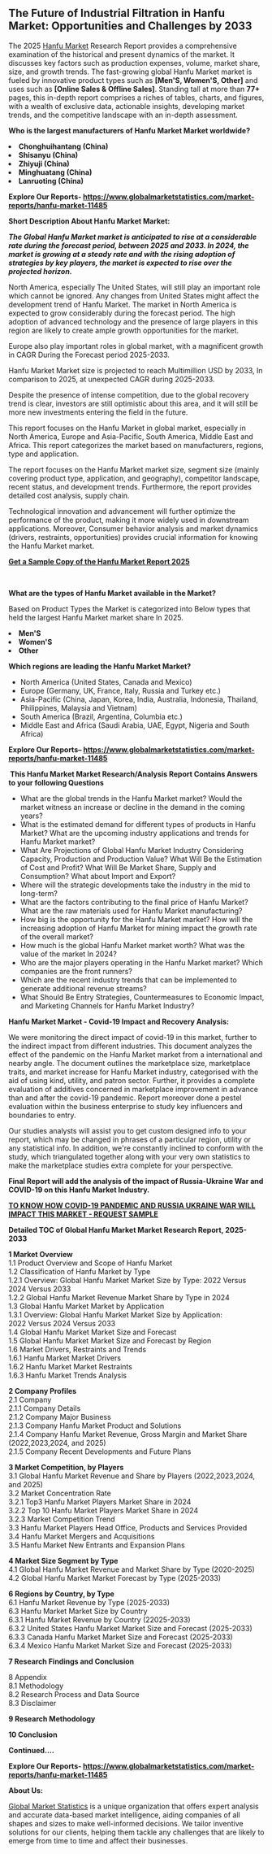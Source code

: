 <h2><strong>The Future of Industrial Filtration in Hanfu Market: Opportunities and Challenges by 2033</strong></h2><p>The 2025 <a href="https://www.globalmarketstatistics.com/market-reports/hanfu-market-11485">Hanfu Market</a> Research Report provides a comprehensive examination of the historical and present dynamics of the market. It discusses key factors such as production expenses, volume, market share, size, and growth trends. The fast-growing global Hanfu Market market is fueled by innovative product types such as <strong>[Men'S, Women'S, Other]</strong> and uses such as <strong>[Online Sales & Offline Sales]</strong>. Standing tall at more than <strong>77+</strong> pages, this in-depth report comprises a riches of tables, charts, and figures, with a wealth of exclusive data, actionable insights, developing market trends, and the competitive landscape with an in-depth assessment.</p><p><strong>Who is the largest manufacturers of Hanfu Market Market worldwide?</strong></p><p><strong><li>Chonghuihantang (China)<li>Shisanyu (China)<li>Zhiyuji (China)<li>Minghuatang (China)<li>Lanruoting (China)</strong></p><p><strong>Explore Our Reports-&nbsp;<a href="https://wordhtml.com/">https://www.globalmarketstatistics.com/market-reports/hanfu-market-11485</a></strong></p><p><strong>Short Description About Hanfu Market Market:</strong></p><p><strong><em>The Global Hanfu Market market is anticipated to rise at a considerable rate during the forecast period, between 2025 and 2033. In 2024, the market is growing at a steady rate and with the rising adoption of strategies by key players, the market is expected to rise over the projected horizon.</em></strong></p><p>North America, especially The United States, will still play an important role which cannot be ignored. Any changes from United States might affect the development trend of Hanfu Market. The market in North America is expected to grow considerably during the forecast period. The high adoption of advanced technology and the presence of large players in this region are likely to create ample growth opportunities for the market.</p><p>Europe also play important roles in global market, with a magnificent growth in CAGR During the Forecast period 2025-2033.</p><p>Hanfu Market Market size is projected to reach Multimillion USD by 2033, In comparison to 2025, at unexpected CAGR during 2025-2033.</p><p>Despite the presence of intense competition, due to the global recovery trend is clear, investors are still optimistic about this area, and it will still be more new investments entering the field in the future.</p><p>This report focuses on the Hanfu Market in global market, especially in North America, Europe and Asia-Pacific, South America, Middle East and Africa. This report categorizes the market based on manufacturers, regions, type and application.</p><p>The report focuses on the Hanfu Market market size, segment size (mainly covering product type, application, and geography), competitor landscape, recent status, and development trends. Furthermore, the report provides detailed cost analysis, supply chain.</p><p>Technological innovation and advancement will further optimize the performance of the product, making it more widely used in downstream applications. Moreover, Consumer behavior analysis and market dynamics (drivers, restraints, opportunities) provides crucial information for knowing the Hanfu Market market.</p><p><strong><a href="https://www.globalmarketstatistics.com/market-reports/hanfu-market-11485">Get a Sample Copy of the Hanfu Market Report 2025</a></strong></p><p>&nbsp;</p><p><strong>What are the types of Hanfu Market available in the Market?</strong></p><p>Based on Product Types the Market is categorized into Below types that held the largest Hanfu Market market share In 2025.</p><p><strong><li>Men'S<li>Women'S<li>Other</strong></p><p><strong>Which regions are leading the Hanfu Market Market?</strong></p><ul><li>North America (United States, Canada and Mexico)</li><li>Europe (Germany, UK, France, Italy, Russia and Turkey etc.)</li><li>Asia-Pacific (China, Japan, Korea, India, Australia, Indonesia, Thailand, Philippines, Malaysia and Vietnam)</li><li>South America (Brazil, Argentina, Columbia etc.)</li><li>Middle East and Africa (Saudi Arabia, UAE, Egypt, Nigeria and South Africa)</li></ul><p><strong>Explore Our Reports&ndash;&nbsp;<a href="https://www.globalmarketstatistics.com/market-reports/hanfu-market-11485">https://www.globalmarketstatistics.com/market-reports/hanfu-market-11485</a></strong></p><p><strong>&nbsp;This Hanfu Market Market Research/Analysis Report Contains Answers to your following Questions</strong></p><ul><li>What are the global trends in the Hanfu Market market? Would the market witness an increase or decline in the demand in the coming years?</li><li>What is the estimated demand for different types of products in Hanfu Market? What are the upcoming industry applications and trends for Hanfu Market market?</li><li>What Are Projections of Global Hanfu Market Industry Considering Capacity, Production and Production Value? What Will Be the Estimation of Cost and Profit? What Will Be Market Share, Supply and Consumption? What about Import and Export?</li><li>Where will the strategic developments take the industry in the mid to long-term?</li><li>What are the factors contributing to the final price of Hanfu Market? What are the raw materials used for Hanfu Market manufacturing?</li><li>How big is the opportunity for the Hanfu Market market? How will the increasing adoption of Hanfu Market for mining impact the growth rate of the overall market?</li><li>How much is the global Hanfu Market market worth? What was the value of the market In 2024?</li><li>Who are the major players operating in the Hanfu Market market? Which companies are the front runners?</li><li>Which are the recent industry trends that can be implemented to generate additional revenue streams?</li><li>What Should Be Entry Strategies, Countermeasures to Economic Impact, and Marketing Channels for Hanfu Market Industry?</li></ul><p><strong>Hanfu Market Market - Covid-19 Impact and Recovery Analysis:</strong></p><p>We were monitoring the direct impact of covid-19 in this market, further to the indirect impact from different industries. This document analyzes the effect of the pandemic on the Hanfu Market market from a international and nearby angle. The document outlines the marketplace size, marketplace traits, and market increase for Hanfu Market industry, categorised with the aid of using kind, utility, and patron sector. Further, it provides a complete evaluation of additives concerned in marketplace improvement in advance than and after the covid-19 pandemic. Report moreover done a pestel evaluation within the business enterprise to study key influencers and boundaries to entry.</p><p>Our studies analysts will assist you to get custom designed info to your report, which may be changed in phrases of a particular region, utility or any statistical info. In addition, we're constantly inclined to conform with the study, which triangulated together along with your very own statistics to make the marketplace studies extra complete for your perspective.</p><p><strong>Final Report will add the analysis of the impact of Russia-Ukraine War and COVID-19 on this Hanfu Market Industry.</strong></p><p><strong><a href="https://www.globalmarketstatistics.com/market-reports/hanfu-market-11485">TO KNOW HOW COVID-19 PANDEMIC AND RUSSIA UKRAINE WAR WILL IMPACT THIS MARKET - REQUEST SAMPLE</a></strong></p><p><strong>Detailed TOC of Global Hanfu Market Market Research Report, 2025-2033</strong></p><p><strong>1 Market Overview</strong><br /> 1.1 Product Overview and Scope of Hanfu Market<br /> 1.2 Classification of Hanfu Market by Type<br /> 1.2.1 Overview: Global Hanfu Market Market Size by Type: 2022&nbsp;Versus 2024 Versus 2033<br /> 1.2.2 Global Hanfu Market Revenue Market Share by Type in 2024<br /> 1.3 Global Hanfu Market Market by Application<br /> 1.3.1 Overview: Global Hanfu Market Market Size by Application: 2022&nbsp;Versus 2024 Versus 2033<br /> 1.4 Global Hanfu Market Market Size and Forecast<br /> 1.5 Global Hanfu Market Market Size and Forecast by Region<br /> 1.6 Market Drivers, Restraints and Trends<br /> 1.6.1 Hanfu Market Market Drivers<br /> 1.6.2 Hanfu Market Market Restraints<br /> 1.6.3 Hanfu Market Trends Analysis</p><p><strong>2 Company Profiles</strong><br /> 2.1 Company<br /> 2.1.1 Company Details<br /> 2.1.2 Company Major Business<br /> 2.1.3 Company Hanfu Market Product and Solutions<br /> 2.1.4 Company Hanfu Market Revenue, Gross Margin and Market Share (2022,2023,2024, and 2025)<br /> 2.1.5 Company Recent Developments and Future Plans</p><p><strong>3 Market Competition, by Players</strong><br /> 3.1 Global Hanfu Market Revenue and Share by Players (2022,2023,2024, and 2025)<br /> 3.2 Market Concentration Rate<br /> 3.2.1 Top3 Hanfu Market Players Market Share in 2024<br /> 3.2.2 Top 10 Hanfu Market Players Market Share in 2024<br /> 3.2.3 Market Competition Trend<br /> 3.3 Hanfu Market Players Head Office, Products and Services Provided<br /> 3.4 Hanfu Market Mergers and Acquisitions<br /> 3.5 Hanfu Market New Entrants and Expansion Plans</p><p><strong>4 Market Size Segment by Type</strong><br /> 4.1 Global Hanfu Market Revenue and Market Share by Type (2020-2025)<br /> 4.2 Global Hanfu Market Market Forecast by Type (2025-2033)</p><p><strong>6 Regions by Country, by Type</strong><br /> 6.1 Hanfu Market Revenue by Type (2025-2033)<br /> 6.3 Hanfu Market Market Size by Country<br /> 6.3.1 Hanfu Market Revenue by Country (22025-2033)<br /> 6.3.2 United States Hanfu Market Market Size and Forecast (2025-2033)<br /> 6.3.3 Canada Hanfu Market Market Size and Forecast (2025-2033)<br /> 6.3.4 Mexico Hanfu Market Market Size and Forecast (2025-2033)</p><p><strong>7 Research Findings and Conclusion</strong></p><p>8 Appendix<br /> 8.1 Methodology<br /> 8.2 Research Process and Data Source<br /> 8.3 Disclaimer</p><p><strong>9 Research Methodology</strong></p><p><strong>10 Conclusion</strong></p><p><strong>Continued&hellip;.</strong></p><p><strong>Explore Our Reports-&nbsp;<a href="Hanfu Market">https://www.globalmarketstatistics.com/market-reports/hanfu-market-11485</a></strong></p><p><strong>About Us:</strong></p><p><a href="https://www.globalmarketstatistics.com/">Global Market Statistics</a>&nbsp;is a unique organization that offers expert analysis and accurate data-based market intelligence, aiding companies of all shapes and sizes to make well-informed decisions. We tailor inventive solutions for our clients, helping them tackle any challenges that are likely to emerge from time to time and affect their businesses.</p><p>&nbsp;</p>
